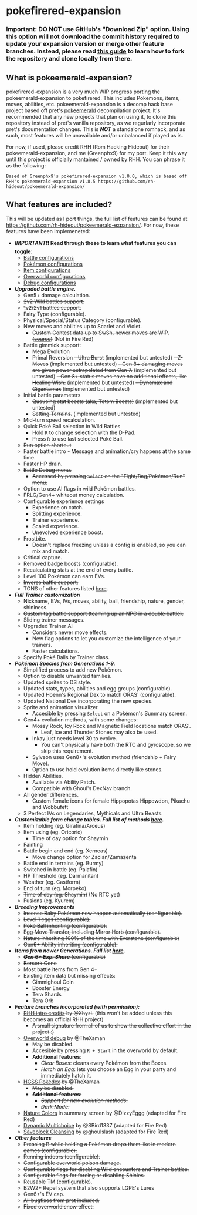 # pokefirered-expansion

### Important: DO NOT use GitHub's "Download Zip" option. Using this option will not download the commit history required to update your expansion version or merge other feature branches. Instead, please read [this guide](https://github.com/Pawkkie/Team-Aquas-Asset-Repo/wiki/The-Basics-of-GitHub) to learn how to fork the repository and clone locally from there.

## What is pokeemerald-expansion?

pokefirered-expansion is a very much WIP progress porting the pokeemerald-expansion to pokefirered. This includes Pokemons, items, moves, abilities, etc. pokeemerald-expansion is a decomp hack base project based off pret's [pokeemerald](https://github.com/pret/pokeemerald) decompilation project. It's recommended that any new projects that plan on using it, to clone this repository instead of pret's vanilla repository, as we regurlarly incorporate pret's documentation changes. This is ***NOT*** a standalone romhack, and as such, most features will be unavailable and/or unbalanced if played as is.

For now, if used, please credit RHH (Rom Hacking Hideout) for their pokeemerald-expansion, and me (Greenphx9) for my port. Keep it this way until this project is officially mantained / owned by RHH.
You can phrase it as the following:
```
Based of Greenphx9's pokefirered-expansion v1.0.0, which is based off RHH's pokeemerald-expansion v1.8.5 https://github.com/rh-hideout/pokeemerald-expansion/
```

## What features are included?
This will be updated as I port things, the full list of features can be found at https://github.com/rh-hideout/pokeemerald-expansion/.
For now, these features have been implemeneted:
- ***IMPORTANT*❗❗ Read through these to learn what features you can toggle**:
    - [Battle configurations](https://github.com/rh-hideout/pokeemerald-expansion/blob/master/include/config/battle.h)
    - [Pokémon configurations](https://github.com/rh-hideout/pokeemerald-expansion/blob/master/include/config/pokemon.h)
    - [Item configurations](https://github.com/rh-hideout/pokeemerald-expansion/blob/master/include/config/item.h)
    - [Overworld configurations](https://github.com/rh-hideout/pokeemerald-expansion/blob/master/include/config/overworld.h)
    - [Debug configurations](https://github.com/rh-hideout/pokeemerald-expansion/blob/master/include/config/debug.h)
- ***Upgraded battle engine.***
    - Gen5+ damage calculation.
    - ~~2v2 Wild battles support.~~
    - ~~1v2/2v1 battles support.~~
    - Fairy Type (configurable).
    - Physical/Special/Status Category (configurable).
    - New moves and abilities up to Scarlet and Violet.
        - ~~Custom Contest data up to SwSh, newer moves are WIP. ([source](https://pokemonurpg.com/info/contests/rse-move-list/))~~ (Not in Fire Red)
    - Battle gimmick support:
        - Mega Evolution
        - Primal Reversion
        ~~- Ultra Burst~~ (implemented but untested)
        ~~- Z-Moves~~ (implemented but untested)
            ~~- Gen 8+ damaging moves are given power extrapolated from Gen 7.~~ (implemented but untested)
            ~~- Gen 8+ status moves have no additional effects, like Healing Wish.~~ (implemented but untested)
        ~~- Dynamax and Gigantamax~~ (implemented but untested)
    - Initial battle parameters
        - ~~Queueing stat boosts (aka, Totem Boosts)~~ (implemented but untested)
        - ~~Setting Terrains.~~ (implemented but untested)
    - Mid-turn speed recalculation.
    - Quick Poké Ball selection in Wild Battles
        - Hold `R` to change selection with the D-Pad.
        - Press `R` to use last selected Poké Ball.
    - ~~Run option shortcut~~
    - Faster battle intro - Message and animation/cry happens at the same time.
    - Faster HP drain.
    - ~~Battle Debug menu.~~
        - ~~Accessed by pressing `Select` on the "Fight/Bag/Pokémon/Run" menu.~~
    - Option to use AI flags in wild Pokémon battles.
    - FRLG/Gen4+ whiteout money calculation.
    - Configurable experience settings
        - Experience on catch.
        - Splitting experience.
        - Trainer experience.
        - Scaled experience.
        - Unevolved experience boost.
    - Frostbite.
        - Doesn't replace freezing unless a config is enabled, so you can mix and match.
    - Critical capture.
    - Removed badge boosts (configurable).
    - Recalculating stats at the end of every battle.
    - Level 100 Pokémon can earn EVs.
    - ~~Inverse battle support.~~
    - TONS of other features listed [here](https://github.com/rh-hideout/pokeemerald-expansion/blob/master/include/config/battle.h).
- ***Full Trainer customization***
    - Nickname, EVs, IVs, moves, ability, ball, friendship, nature, gender, shininess.
    - ~~Custom tag battle support (teaming up an NPC in a double battle).~~
    - ~~Sliding trainer messages.~~
    - Upgraded Trainer AI
        - Considers newer move effects.
        - New flag options to let you customize the intelligence of your trainers.
        - Faster calculations.
    - Specify Poké Balls by Trainer class.
- ***Pokémon Species from Generations 1-9.***
    - Simplified process to add new Pokémon.
    - Option to disable unwanted families.
    - Updated sprites to DS style.
    - Updated stats, types, abilities and egg groups (configurable).
    - Updated Hoenn's Regional Dex to match ORAS' (configurable).
    - Updated National Dex incorporating the new species.
    - Sprite and animation visualizer.
        - Accesible by pressing `Select` on a Pokémon's Summary screen.
    - Gen4+ evolution methods, with some changes:
        - Mossy Rock, Icy Rock and Magnetic Field locations match ORAS'.
            - Leaf, Ice and Thunder Stones may also be used.
        - Inkay just needs level 30 to evolve.
            - You can't physically have both the RTC and gyroscope, so we skip this requirement.
        - Sylveon uses Gen8+'s evolution method (friendship + Fairy Move).
        - Option to use hold evolution items directly like stones.
    - Hidden Abilities.
        - Available via Ability Patch.
        - Compatible with Ghoul's DexNav branch.
    - All gender differences.
        - Custom female icons for female Hippopotas Hippowdon, Pikachu and Wobbufett
    - 3 Perfect IVs on Legendaries, Mythicals and Ultra Beasts.
- ***Customizable form change tables. Full list of methods [here](https://github.com/rh-hideout/pokeemerald-expansion/blob/master/include/constants/form_change_types.h).***
    - Item holding (eg. Giratina/Arceus)
    - Item using (eg. Oricorio)
        - Time of day option for Shaymin
    - Fainting
    - Battle begin and end (eg. Xerneas)
        - Move change option for Zacian/Zamazenta
    - Battle end in terrains (eg. Burmy)
    - Switched in battle (eg. Palafin)
    - HP Threshold (eg. Darmanitan)
    - Weather (eg. Castform)
    - End of turn (eg. Morpeko)
    - ~~Time of day (eg. Shaymin)~~ (No RTC yet)
    - ~~Fusions (eg. Kyurem)~~
- ***Breeding Improvements***
    - ~~Incense Baby Pokémon now happen automatically (configurable).~~
    - ~~Level 1 eggs (configurable).~~
    - ~~Poké Ball inheriting (configurable).~~
    - ~~Egg Move Transfer, including Mirror Herb (configurable).~~
    - ~~Nature inheriting 100% of the time with Everstone (configurable)~~
    - ~~Gen6+ Ability inheriting (configurable).~~
- ***Items from newer Generations. Full list [here](https://github.com/rh-hideout/pokeemerald-expansion/blob/master/include/constants/items.h).***
    - ~~***Gen 6+ Exp. Share*** (configurable)~~
    - ~~Berserk Gene~~
    - Most battle items from Gen 4+
    - Existing item data but missing effects:
        - Gimmighoul Coin
        - Booster Energy
        - Tera Shards
        - Tera Orb
- ***Feature branches incorporated (with permission):***
    - ~~[RHH intro credits](https://github.com/Xhyzi/pokeemerald/tree/rhh-intro-credits) by @Xhyzi.~~ (this won't be added unless this becomes an official RHH project)
        - ~~A small signature from all of us to show the collective effort in the project :)~~
    - [Overworld debug](https://github.com/TheXaman/pokeemerald/tree/tx_debug_system) by @TheXaman
        - May be disabled.
        - Accesible by pressing `R + Start` in the overworld by default.
        - **Additional features**:
            - *Clear Boxes*: cleans every Pokémon from the Boxes.
            - *Hatch an Egg*: lets you choose an Egg in your party and immediately hatch it.
    - ~~[HGSS Pokédex](https://github.com/TheXaman/pokeemerald/tree/tx_pokedexPlus_hgss) by @TheXaman~~
        - ~~May be disabled.~~
        - ~~**Additional features**:~~
            - ~~*Support for new evolution methods*.~~
            - ~~*Dark Mode*.~~
    - [Nature Colors](https://github.com/DizzyEggg/pokeemerald/tree/nature_color) in summary screen by @DizzyEggg (adapted for Fire Red)
    - [Dynamic Multichoice](https://github.com/SBird1337/pokeemerald/tree/feature/dynmulti) by @SBird1337 (adapted for Fire Red)
    - [Saveblock Cleansing](https://github.com/ghoulslash/pokeemerald/tree/saveblock) by @ghoulslash (adapted for Fire Red)
- ***Other features***
    - ~~Pressing B while holding a Pokémon drops them like in modern games (configurable).~~
    - ~~Running indoors (configurable).~~
    - ~~Configurable overworld poison damage.~~
    - ~~Configurable flags for disabling Wild encounters and Trainer battles.~~
    - ~~Configurable flags for forcing or disabling Shinies.~~
    - Reusable TM (configurable).
    - B2W2+ Repel system that also supports LGPE's Lures
    - Gen6+'s EV cap.
    - ~~All bugfixes from pret included.~~
    - ~~Fixed overworld snow effect.~~
